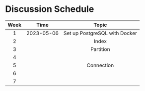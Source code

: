 # Discussion Schedule

| **Week** | **Time** | **Topic** |
| :--: | :--: | :--: |
| 1 | 2023-05-06 | Set up PostgreSQL with Docker |
| 2 |  | Index |
| 3 |  | Partition |
| 4 |  |  |
| 5 |  | Connection |
| 6 |  |  |
| 7 |  |  |
